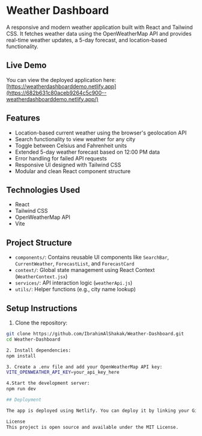 # Weather Dashboard

A responsive and modern weather application built with React and Tailwind CSS. It fetches weather data using the OpenWeatherMap API and provides real-time weather updates, a 5-day forecast, and location-based functionality.

## Live Demo

You can view the deployed application here:  
[https://weatherdashboarddemo.netlify.app](https://682b631c80aceb9264c5c900--weatherdashboarddemo.netlify.app/)

## Features

- Location-based current weather using the browser's geolocation API
- Search functionality to view weather for any city
- Toggle between Celsius and Fahrenheit units
- Extended 5-day weather forecast based on 12:00 PM data
- Error handling for failed API requests
- Responsive UI designed with Tailwind CSS
- Modular and clean React component structure

## Technologies Used

- React
- Tailwind CSS
- OpenWeatherMap API
- Vite

## Project Structure

- `components/`: Contains reusable UI components like `SearchBar`, `CurrentWeather`, `ForecastList`, and `ForecastCard`
- `context/`: Global state management using React Context (`WeatherContext.jsx`)
- `services/`: API interaction logic (`weatherApi.js`)
- `utils/`: Helper functions (e.g., city name lookup)

## Setup Instructions

1. Clone the repository:

```bash
git clone https://github.com/IbrahimAlShakak/Weather-Dashboard.git
cd Weather-Dashboard

2. Install dependencies:
npm install

3. Create a .env file and add your OpenWeatherMap API key:
VITE_OPENWEATHER_API_KEY=your_api_key_here

4.Start the development server:
npm run dev

## Deployment

The app is deployed using Netlify. You can deploy it by linking your GitHub repository and configuring environment variables through Netlify’s dashboard.

License
This project is open source and available under the MIT License.

```
